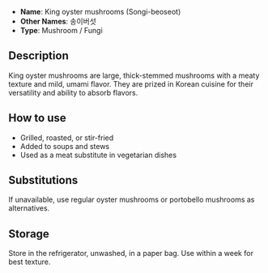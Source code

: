 - **Name**: King oyster mushrooms (Songi-beoseot)
- **Other Names**: 송이버섯
- **Type**: Mushroom / Fungi

## Description

King oyster mushrooms are large, thick-stemmed mushrooms with a meaty texture and mild, umami flavor. They are prized in Korean cuisine for their versatility and ability to absorb flavors.

## How to use

- Grilled, roasted, or stir-fried
- Added to soups and stews
- Used as a meat substitute in vegetarian dishes

## Substitutions

If unavailable, use regular oyster mushrooms or portobello mushrooms as alternatives.

## Storage

Store in the refrigerator, unwashed, in a paper bag. Use within a week for best texture. 